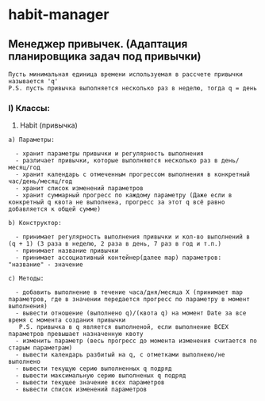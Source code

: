 # habit-manager

## Менеджер привычек.  (Адаптация планировщика задач под привычки)

`Пусть минимальная единица времени используемая в рассчете привычки называется 'q'`  
`P.S. пусть привычка выполняется несколько раз в неделю, тогда q = день`

### I) Классы:
  1) Habit (привычка)
 
    a) Параметры:  
    
      - хранит параметры привычки и регулярность выполнения  
      - различает привычки, которые выполняются несколько раз в день/месяц/год  
      - хранит календарь с отмеченным прогрессом выполнения в конкретный час/день/месяц/год  
      - хранит список изменений параметров
      - хранит суммарный прогресс по каждому параметру (Даже если в конкретный q квота не выполнена, прогресс за этот q всё равно добавляется к общей сумме)

    b) Конструктор:
    
      - принимает регулярность выполнения привычки и кол-во выполнений в (q + 1) (3 раза в неделю, 2 раза в день, 7 раз в год и т.п.)
      - принимает название привычки  
      - принимает ассоциативный контейнер(далее map) параметров: "название" - значение
    
    c) Методы:
    
      - добавить выполнение в течение часа/дня/месяца X (принимает map параметров, где в значении передается прогресс по параметру в момент выполнения)  
      - вывести отношение (выполнено q)/(квота q) на момент Date за все время с момента создания привычки  
       P.S. привычка в q является выполненой, если выполнение ВСЕХ параметров превышает назначенную квоту  
      - изменить параметр (весь прогресс до момента изменения считается по старым параметрам)  
      - вывести календарь разбитый на q, с отметками выполнено/не выполнено  
      - вывести текущую серию выполненных q подряд  
      - вывести максимальную серию выполненых q подряд  
      - вывести текущее значение всех параметров
      - вывести список изменений параметров
